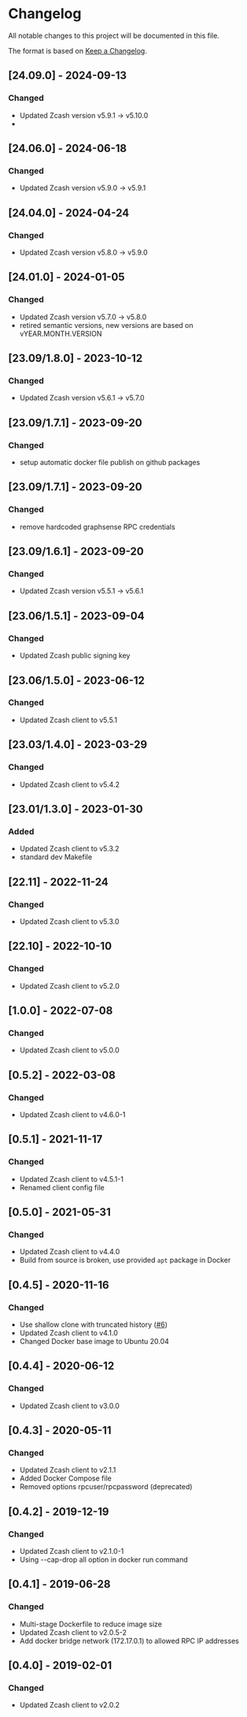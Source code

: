 # Changelog
All notable changes to this project will be documented in this file.

The format is based on [Keep a Changelog](https://keepachangelog.com/en/1.0.0/).

## [24.09.0] - 2024-09-13
### Changed
- Updated Zcash version v5.9.1 -> v5.10.0
- 
## [24.06.0] - 2024-06-18
### Changed
- Updated Zcash version v5.9.0 -> v5.9.1

## [24.04.0] - 2024-04-24
### Changed
- Updated Zcash version v5.8.0 -> v5.9.0

## [24.01.0] - 2024-01-05
### Changed
- Updated Zcash version v5.7.0 -> v5.8.0
- retired semantic versions, new versions are based on vYEAR.MONTH.VERSION

## [23.09/1.8.0] - 2023-10-12
### Changed
- Updated Zcash version v5.6.1 -> v5.7.0

## [23.09/1.7.1] - 2023-09-20
### Changed
- setup automatic docker file publish on github packages

## [23.09/1.7.1] - 2023-09-20
### Changed
- remove hardcoded graphsense RPC credentials

## [23.09/1.6.1] - 2023-09-20
### Changed
- Updated Zcash version v5.5.1 -> v5.6.1

## [23.06/1.5.1] - 2023-09-04
### Changed
- Updated Zcash public signing key

## [23.06/1.5.0] - 2023-06-12
### Changed
- Updated Zcash client to v5.5.1

## [23.03/1.4.0] - 2023-03-29
### Changed
- Updated Zcash client to v5.4.2

## [23.01/1.3.0] - 2023-01-30
### Added
- Updated Zcash client to v5.3.2
- standard dev Makefile

## [22.11] - 2022-11-24
### Changed
- Updated Zcash client to v5.3.0

## [22.10] - 2022-10-10
### Changed
- Updated Zcash client to v5.2.0

## [1.0.0] - 2022-07-08
### Changed
- Updated Zcash client to v5.0.0

## [0.5.2] - 2022-03-08
### Changed
- Updated Zcash client to v4.6.0-1

## [0.5.1] - 2021-11-17
### Changed
- Updated Zcash client to v4.5.1-1
- Renamed client config file

## [0.5.0] - 2021-05-31
### Changed
- Updated Zcash client to v4.4.0
- Build from source is broken, use provided `apt` package in Docker

## [0.4.5] - 2020-11-16
### Changed
- Use shallow clone with truncated history ([#6](https://github.com/graphsense/btc-client/issues/6))
- Updated Zcash client to v4.1.0
- Changed Docker base image to Ubuntu 20.04

## [0.4.4] - 2020-06-12
### Changed
- Updated Zcash client to v3.0.0

## [0.4.3] - 2020-05-11
### Changed
- Updated Zcash client to v2.1.1
- Added Docker Compose file
- Removed options rpcuser/rpcpassword (deprecated)

## [0.4.2] - 2019-12-19
### Changed
- Updated Zcash client to v2.1.0-1
- Using --cap-drop all option in docker run command

## [0.4.1] - 2019-06-28
### Changed
- Multi-stage Dockerfile to reduce image size
- Updated Zcash client to v2.0.5-2
- Add docker bridge network (172.17.0.1) to allowed RPC IP addresses

## [0.4.0] - 2019-02-01
### Changed
- Updated Zcash client to v2.0.2
